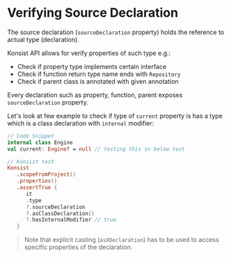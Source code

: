# Verifying Source Declaration

The source declaration (`sourceDeclaration` property) holds the reference to actual type (declaration).&#x20;

Konsist API allows for verify properties of such type e.g.:

* Check if property type implements certain interface
* Check if function return type name ends with `Repository`
* Check if parent class is annotated with given annotation



Every declaration such as property, function, parent exposes `sourceDeclaration` property.&#x20;

Let's look at few example to check if type of `current` property is has a type which is a class declaration with `internal` modifier:

```kotlin
// Code Snippet
internal class Engine
val current: Engine? = null // testing this in below test

// Konsist test
Konsist
   .scopeFromProject()
   .properties()
   .assertTrue {
      it
      .type
      ?.sourceDeclaration
      ?.asClassDeclaration()
      ?.hasInternalModifier // true
   }

```

> Note that explicit casting (`asXDeclaration`) has to be used to access specific properties of the declaration.


